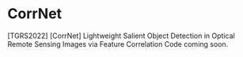 # CorrNet
[TGRS2022] [CorrNet] Lightweight Salient Object Detection in Optical Remote Sensing Images via Feature Correlation
Code coming soon.
